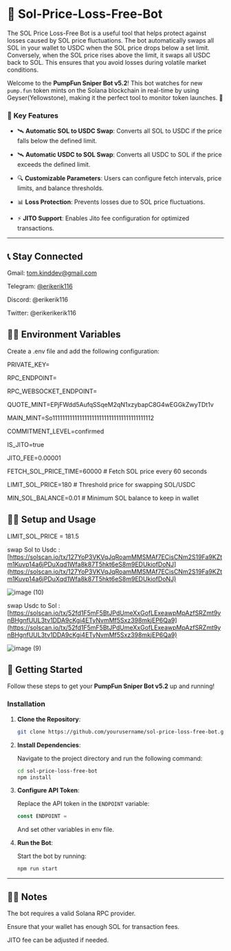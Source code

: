 # 🚀 **Sol-Price-Loss-Free-Bot** 

The SOL Price Loss-Free Bot is a useful tool that helps protect against losses caused by SOL price fluctuations. The bot automatically swaps all SOL in your wallet to USDC when the SOL price drops below a set limit. Conversely, when the SOL price rises above the limit, it swaps all USDC back to SOL. This ensures that you avoid losses during volatile market conditions.

Welcome to the **PumpFun Sniper Bot v5.2**! This bot watches for new `pump.fun` token mints on the Solana blockchain in real-time by using Geyser(Yellowstone), making it the perfect tool to monitor token launches. 🌟

### 🎯 **Key Features**

- 🛰️ **Automatic SOL to USDC Swap**: 
    Converts all SOL to USDC if the price falls below the defined limit.

- 🛰️ **Automatic USDC to SOL Swap**: 
    Converts all USDC to SOL if the price exceeds the defined limit.
  
- 🔍 **Customizable Parameters**: 
    Users can configure fetch intervals, price limits, and balance thresholds.

- 📊 **Loss Protection**: 
    Prevents losses due to SOL price fluctuations.

- ⚡ **JITO Support**: 
    Enables Jito fee configuration for optimized transactions.

---


## 📞 **Stay Connected**

Gmail: tom.kinddev@gmail.com

Telegram: [@erikerik116](https://t.me/erikerik116)

Discord: @erikerik116

Twitter: @erikerikerik116

## 🧑‍💻 **Environment Variables**

Create a .env file and add the following configuration:

PRIVATE_KEY=

RPC_ENDPOINT=

RPC_WEBSOCKET_ENDPOINT=

QUOTE_MINT=EPjFWdd5AufqSSqeM2qN1xzybapC8G4wEGGkZwyTDt1v

MAIN_MINT=So11111111111111111111111111111111111111112

COMMITMENT_LEVEL=confirmed

IS_JITO=true

JITO_FEE=0.00001

FETCH_SOL_PRICE_TIME=60000  # Fetch SOL price every 60 seconds

LIMIT_SOL_PRICE=180  # Threshold price for swapping SOL/USDC

MIN_SOL_BALANCE=0.01  # Minimum SOL balance to keep in wallet


## 🧑‍💻 **Setup and Usage**

LIMIT_SOL_PRICE = 181.5

swap Sol to Usdc : [https://solscan.io/tx/127YoP3VKVqJqRoamMMSMAf7ECisCNm2S19Fa9KZtm1Kuvp14a6jPDuXqd1Wfa8k87T5hkt6eS8m9EDUkiofDoNJ](https://solscan.io/tx/127YoP3VKVqJqRoamMMSMAf7ECisCNm2S19Fa9KZtm1Kuvp14a6jPDuXqd1Wfa8k87T5hkt6eS8m9EDUkiofDoNJ)

![image (10)](https://github.com/user-attachments/assets/09c83343-c627-4ee2-b45d-724bbd268a50)


swap Usdc to Sol : [https://solscan.io/tx/52fd1F5mF5BtJPdUmeXxGofLExeawpMpAzfSRZmt9ynBHgnfUUL3tv1DDA9cKgi4ETyNvmMf5Sxz398mkjEP6Qa9](https://solscan.io/tx/52fd1F5mF5BtJPdUmeXxGofLExeawpMpAzfSRZmt9ynBHgnfUUL3tv1DDA9cKgi4ETyNvmMf5Sxz398mkjEP6Qa9)


![image (9)](https://github.com/user-attachments/assets/7d67253f-68d2-48c1-a8dd-fc76052ae87d)


## 🚀 **Getting Started**

Follow these steps to get your **PumpFun Sniper Bot v5.2** up and running!

### Installation

1. **Clone the Repository**:

    ```bash
    git clone https://github.com/yourusername/sol-price-loss-free-bot.git
    ```

2. **Install Dependencies**:

    Navigate to the project directory and run the following command:

    ```bash
    cd sol-price-loss-free-bot
    npm install
    ```

3. **Configure API Token**:

    Replace the API token in the `ENDPOINT` variable:

    ```ts
    const ENDPOINT = 
    ```
    And set other variables in env file.

4. **Run the Bot**:

    Start the bot by running:

    ```bash
    npm run start
    ```

---

## 🧑‍💻 **Notes**

The bot requires a valid Solana RPC provider.

Ensure that your wallet has enough SOL for transaction fees.

JITO fee can be adjusted if needed.
